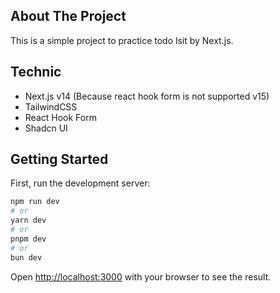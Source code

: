 ## About The Project

This is a simple project to practice todo lsit by Next.js.

## Technic

- Next.js v14 (Because react hook form is not supported v15)
- TailwindCSS
- React Hook Form
- Shadcn UI

## Getting Started

First, run the development server:

```bash
npm run dev
# or
yarn dev
# or
pnpm dev
# or
bun dev
```

Open [http://localhost:3000](http://localhost:3000) with your browser to see the result.
